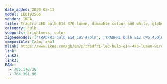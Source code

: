 ```yaml
---
date_added: 2020-02-13
model: LED1925G6 
vendor: IKEA
title: Tradfri LED bulb E14 470 lumen, dimmable colour and white, globe opal white
category: bulb
supports: brightness, color
zigbeemodel: ['TRADFRI bulb E14 CWS 470lm', 'TRADFRI bulb E12 CWS 450lm']
compatible: [z2m, zha]
mlink: https://www.ikea.com/gb/en/p/tradfri-led-bulb-e14-470-lumen-wireless-dimmable-colour-and-white-spectrum-globe-opal-white-70517636/
link: 
link2: 
link3: 
EAN: 
  - 705.176.36
  - 704.391.96
---
```

